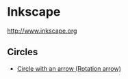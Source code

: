 # Inkscape

http://www.inkscape.org

## Circles

* [Circle with an arrow (Rotation arrow)](https://www.youtube.com/watch?v=7OvwJr1qSUE)

